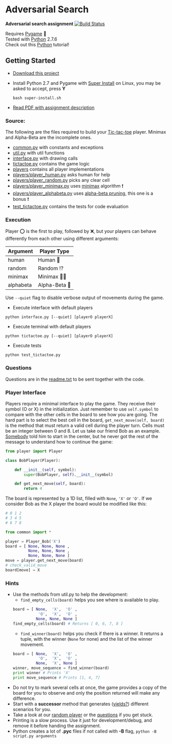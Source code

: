 # Adversarial Search
**Adversarial search assignment**
<a href="https://travis-ci.org/pucrs-ai-cs/adversarial-search" target="_blank">
<img src="https://travis-ci.org/pucrs-ai-cs/adversarial-search.svg"  title="Build Status" border="0"/>
</a>

Requires [Pygame](http://www.pygame.org/news.html) :snake:  
Tested with [Python](https://www.python.org/) 2.7.6  
Check out this [Python](http://learnpython.org/) tutorial!  

## Getting Started
- [Download this project](https://github.com/pucrs-ai-cs/adversarial-search/archive/master.zip)
- Install Python 2.7 and Pygame with [Super Install](super-install.sh) on Linux, you may be asked to accept, press **Y**

    ```
    bash super-install.sh
    ```

- [Read PDF with assignment description](ai-t1b.pdf)

### Source:
The following are the files required to build your [Tic-tac-toe](http://en.wikipedia.org/wiki/Tic-tac-toe) player. Minimax and Alpha-Beta are the incomplete ones.

- [common.py](common.py) with constants and exceptions
- [util.py](util.py) with util functions
- [interface.py](interface.py) with drawing calls
- [tictactoe.py](tictactoe.py) contains the game logic
- [players](players) contains all player implementations
- [players/player_human.py](players/player_human.py) asks human for help
- [players/player_random.py](players/player_random.py) picks any clear cell
- [players/player_minimax.py](players/player_minimax.py) uses [minimax](http://en.wikipedia.org/wiki/Minimax) algorithm :exclamation:
- [players/player_alphabeta.py](players/player_alphabeta.py) uses [alpha-beta pruning](http://en.wikipedia.org/wiki/Alpha%E2%80%93beta_pruning), this one is a bonus :exclamation:
- [test_tictactoe.py](test_tictactoe.py) contains the tests for code evaluation

### Execution

Player :o: is the first to play, followed by :x:, but your players can behave differently from each other using different arguments:

| Argument  | Player Type |
| --------- | ------------- |
| human     | Human :restroom:  |
| random    | Random :interrobang: |
| minimax   | Minimax :arrow_down_small::arrow_up_small: |
| alphabeta | Alpha-Beta :rocket: |

Use ```--quiet``` flag to disable verbose output of movements during the game.

- Execute interface with default players
```
python interface.py [--quiet] [playerO playerX]
```
- Execute terminal with default players
```
python tictactoe.py [--quiet] [playerO playerX]
```
- Execute tests
```
python test_tictactoe.py
```

### Questions

Questions are in the [readme.txt](readme.txt) to be sent together with the code.

### Player Interface

Players require a minimal interface to play the game. They receive their symbol (O or X) in the initialization. Just remember to use ```self.symbol``` to compare with the other cells in the board to see how you are going. The hard part is to select the best cell in the board, ```get_next_move(self, board)``` is the method that must return a valid cell during the player turn. Cells must be an integer between 0 and 8. Let us take our friend Bob as an example. [Somebody](http://en.wikipedia.org/wiki/Alice_and_Bob) told him to start in the center, but he never got the rest of the message to understand how to continue the game:

```Python
from player import Player

class BobPlayer(Player):

    def __init__(self, symbol):
        super(BobPlayer, self).__init__(symbol)

    def get_next_move(self, board):
        return 4
```

The board is represented by a 1D list, filled with ```None```, ```'X'``` or ```'O'```. If we consider Bob as the X player the board would be modified like this:

```Python
# 0 1 2
# 3 4 5
# 6 7 8

from common import *

player = Player_Bob('X')
board = [ None, None, None ,
          None, None, None ,
          None, None, None ]
move = player.get_next_move(board)
# check_valid_move
board[move] = X
```

### Hints

- Use the methods from util.py to help the development:
    - ```find_empty_cells(board)``` helps you see where is available to play.
    ```python
    board = [ None,  'X',  'O' ,
               'O',  'X',  'O' ,
              None, None, None ]
    find_empty_cells(board) # Returns [ 0, 6, 7, 8 ]
    ```
    - ```find_winner(board)``` helps you check if there is a winner. It returns a tuple, with the winner (```None``` for none) and the list of the winner movement.
    ```python
    board = [ None,  'X',  'O' ,
               'O',  'X',  'O' ,
              None,  'X', None ]
    winner, move_sequence = find_winner(board)
    print winner # Prints 'X'
    print move_sequence # Prints [1, 4, 7]
    ```
- Do not try to mark several cells at once, the game provides a copy of the board for you to observe and only the position returned will make any difference.
- Start with a **successor** method that generates ([yields?](http://stackoverflow.com/questions/231767/what-does-the-yield-keyword-do-in-python)) different scenarios for you.
- Take a look at our [random player](players/player_random.py) or the [questions](readme.txt) if you get stuck.
- Printing is a slow process. Use it just for development/debug, and remove it before handing the assignment.
- Python creates a lot of **.pyc** files if not called with **-B** flag, ```python -B script.py arguments```
